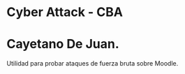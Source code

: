 # Cyber Attack - CBA
# Cayetano De Juan.

Utilidad para probar ataques de fuerza bruta sobre Moodle. 
